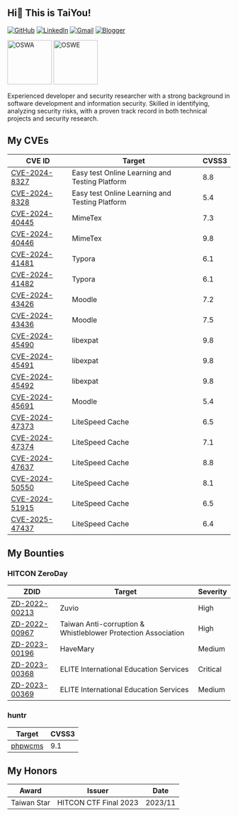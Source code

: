 ## Hi👋 This is TaiYou!

[![GitHub](https://img.shields.io/badge/github-%23121011.svg?style=for-the-badge&logo=github&logoColor=white)](https://github.com/TaiYou-TW)
[![LinkedIn](https://img.shields.io/badge/linkedin-%230077B5.svg?style=for-the-badge&logo=linkedin&logoColor=white)](https://www.linkedin.com/in/ShangHungWan)
[![Gmail](https://img.shields.io/badge/Gmail-D14836?style=for-the-badge&logo=gmail&logoColor=white)](mailto:sun@taiyou.tw)
[![Blogger](https://img.shields.io/badge/Blogger-FF5722?style=for-the-badge&logo=blogger&logoColor=white)](https://taiyou.tw)

[<img src="https://github.com/user-attachments/assets/be8d1b67-1919-4334-a593-9a3fb827be8c" alt="OSWA" width="100px">](https://www.credential.net/0ab75dfd-b494-4b1a-b92c-2e61f225526c)
[<img src="https://github.com/user-attachments/assets/eebe2c9f-6f64-469c-84e8-463b874fd65e" alt="OSWE" width="100px">](https://credentials.offsec.com/425b9547-c64f-49a7-98a0-3d25b3a874f4)

Experienced developer and security researcher with a strong background in software development and information security. Skilled in identifying, analyzing security risks, with a proven track record in both technical projects and security research.

## My CVEs

| CVE ID                                                                                                                                                                                 | Target                                         | CVSS3 |
| -------------------------------------------------------------------------------------------------------------------------------------------------------------------------------------- | ---------------------------------------------- | ----- |
| [CVE-2024-8327](https://www.twcert.org.tw/en/cp-139-8032-a3d5c-2.html)                                                                                                                 | Easy test Online Learning and Testing Platform | 8.8   |
| [CVE-2024-8328](https://www.twcert.org.tw/en/cp-139-8033-0a98f-2.html)                                                                                                                 | Easy test Online Learning and Testing Platform | 5.4   |
| [CVE-2024-40445](https://cve.mitre.org/cgi-bin/cvename.cgi?name=CVE-2024-40445)                                                                                                        | MimeTex                                        | 7.3   |
| [CVE-2024-40446](https://cve.mitre.org/cgi-bin/cvename.cgi?name=CVE-2024-40446)                                                                                                        | MimeTex                                        | 9.8   |
| [CVE-2024-41481](https://cve.mitre.org/cgi-bin/cvename.cgi?name=CVE-2024-41481)                                                                                                        | Typora                                         | 6.1   |
| [CVE-2024-41482](https://cve.mitre.org/cgi-bin/cvename.cgi?name=CVE-2024-41482)                                                                                                        | Typora                                         | 6.1   |
| [CVE-2024-43426](https://moodle.org/mod/forum/discuss.php?d=461194#p1851864)                                                                                                           | Moodle                                         | 7.2   |
| [CVE-2024-43436](https://moodle.org/mod/forum/discuss.php?d=461206#p1851878)                                                                                                           | Moodle                                         | 7.5   |
| [CVE-2024-45490](https://cve.mitre.org/cgi-bin/cvename.cgi?name=CVE-2024-45490)                                                                                                        | libexpat                                       | 9.8   |
| [CVE-2024-45491](https://cve.mitre.org/cgi-bin/cvename.cgi?name=CVE-2024-45491)                                                                                                        | libexpat                                       | 9.8   |
| [CVE-2024-45492](https://cve.mitre.org/cgi-bin/cvename.cgi?name=CVE-2024-45492)                                                                                                        | libexpat                                       | 9.8   |
| [CVE-2024-45691](https://moodle.org/mod/forum/discuss.php?d=461897#p1854494)                                                                                                           | Moodle                                         | 5.4   |
| [CVE-2024-47373](https://patchstack.com/database/vulnerability/litespeed-cache/wordpress-litespeed-cache-plugin-6-5-0-2-cross-site-scripting-xss-vulnerability-2)                      | LiteSpeed Cache                                | 6.5   |
| [CVE-2024-47374](https://patchstack.com/database/vulnerability/litespeed-cache/wordpress-litespeed-cache-plugin-6-5-0-2-cross-site-scripting-xss-vulnerability)                        | LiteSpeed Cache                                | 7.1   |
| [CVE-2024-47637](https://patchstack.com/database/vulnerability/litespeed-cache/wordpress-litespeed-cache-plugin-6-4-1-path-traversal-vulnerability)                                    | LiteSpeed Cache                                | 8.8   |
| [CVE-2024-50550](https://patchstack.com/database/vulnerability/litespeed-cache/wordpress-litespeed-cache-plugin-6-5-1-privilege-escalation-vulnerability)                              | LiteSpeed Cache                                | 8.1   |
| [CVE-2024-51915](https://patchstack.com/database/wordpress/plugin/litespeed-cache/vulnerability/wordpress-litespeed-cache-plugin-6-5-2-cross-site-scripting-xss-vulnerability)         | LiteSpeed Cache                                | 6.5   |
| [CVE-2025-47437](https://patchstack.com/database/wordpress/plugin/litespeed-cache/vulnerability/wordpress-litespeed-cache-plugin-7-0-1-server-side-request-forgery-ssrf-vulnerability) | LiteSpeed Cache                                | 6.4   |

## My Bounties

### HITCON ZeroDay

| ZDID                                                                    | Target                                                        | Severity |
| ----------------------------------------------------------------------- | ------------------------------------------------------------- | -------- |
| [ZD-2022-00213](https://zeroday.hitcon.org/vulnerability/ZD-2022-00213) | Zuvio                                                         | High     |
| [ZD-2022-00967](https://zeroday.hitcon.org/vulnerability/ZD-2022-00967) | Taiwan Anti-corruption & Whistleblower Protection Association | High     |
| [ZD-2023-00196](https://zeroday.hitcon.org/vulnerability/ZD-2023-00196) | HaveMary                                                      | Medium   |
| [ZD-2023-00368](https://zeroday.hitcon.org/vulnerability/ZD-2023-00368) | ELITE International Education Services                        | Critical |
| [ZD-2023-00369](https://zeroday.hitcon.org/vulnerability/ZD-2023-00369) | ELITE International Education Services                        | Medium   |

### huntr

| Target                                                                     | CVSS3 |
| -------------------------------------------------------------------------- | ----- |
| [phpwcms](https://huntr.com/bounties/df8a3f9e-db11-4aa5-bfa9-1af1ee892f15) | 9.1   |

## My Honors

| Award       | Issuer                | Date    |
| ----------- | --------------------- | ------- |
| Taiwan Star | HITCON CTF Final 2023 | 2023/11 |
